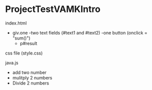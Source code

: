 # ProjectTestVAMKIntro

index.html

- giv.one
  -two text fields (#text1 and #text2)
  -one button (onclick = "sum()")
  - p#result

css file (style.css)

java.js
  - add two number
  - mulitply 2 numbers
  - Divide 2 numbers
  